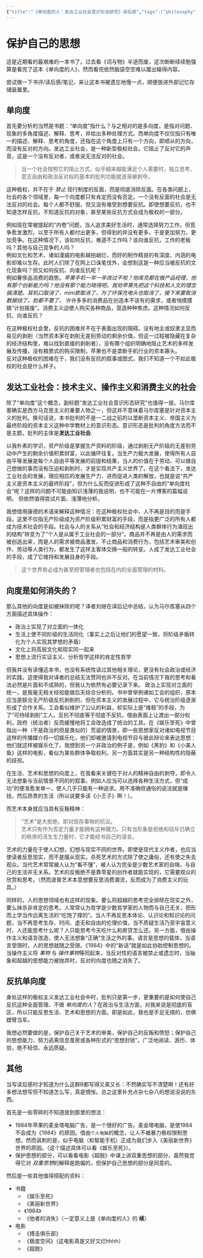 ```yaml
---
{"title":"《单向度的人：发达工业社会意识形态研究》读后感","tags":["philosophy","ideology","书评"],"excerpt":"什么是单向度？它是如何形成的？保护自己的思想，不成为单向度的人？","date":"2023-10-01","dg-publish":true,"permalink":"/wiki/philosophy/one-dimensional-man/","dgPassFrontmatter":true,"noteIcon":""}
---
```



# 保护自己的思想

这是近期看的最艰难的一本书了。过去看《词与物》半途而废，这次断断续续勉强算是看完了这本《单向度的人》，然而看完依然脑袋空空难以厘出输得内容。

尝试做一下书评/读后感/笔记，来让这本书被遗忘地慢一点，顺便放进外部记忆存储装置里。

## 单向度

首先要分析的当然是书题：“单向度”指什么？与之相对的是多向度，是指对问题、现象的多角度描述、解释、思考，并给出多种处理方式。而单向度不仅仅指只有唯一的描述、解释、思考的角度，还指在这个角度上只有一个方向，即顺从的方向，而没有反对的方向。发达工业社会，是一种新型极权社会。它阻止了反对它的声音，这是一个没有反对者，或者说无法反对的社会。

> 当一个社会按照它的阻止方式，似乎越来越能满足个人需要时，独立思考、意志自由和政治反对权的基本的批判功能就逐渐被剥夺。

这种极权，并不在于 _禁止_ 现行制度的反面，而是彻底消除反面。在各类问题上，社会的各个领域里，每一个向度都只有肯定而没有否定。一个没有反面的社会是无法反对的社会。每个人都不舒服，但又没有难受到想要反抗。即使想要反抗，也不知道怎样反抗，不知道反抗的对象，甚至某些反抗方式会成为极权的一部分。

例如现在常被提起的“内卷”问题，当人追求美好生活时，通常选择努力工作。但竞争愈发激烈，以至于所有人都付出更多，但得到的并没有更多。于是更加努力，更加竞争。在这种情况下，该如何反抗，难道不工作吗？该向谁反抗，工作的老板吗？其他与自己竞争的人吗？    
例如文化和艺术，诸如漫威的电影越拍越烂，而好的制作精良的有深度、内涵的电影却难以生存。此时人们除了在网上口诛笔伐外，会想到这是一种应当被反抗的文化现象吗？但又如何反抗、向谁反抗呢？    
例如奢侈品消费的趋势。_苹果手机一年一年改过不啦？他库克都在做产品经理，他有那个创新能力吗？他没有那个能力晓得吧。我劝苹果先把这个科技和人文的理念搞清楚。耳机口取消了，mini款取消了，为了环保充电头也取消了，接下来要取消数据线了。脸都不要了。_ 许许多多的消费品在创造本不该有的需求，或者悄摸摸搞“计划报废”。消费主义迫使人购买各种商品，营造种种焦虑。这种情况如何反抗、向谁反抗？

在这种极权社会里，反抗的困难并不在于表面出现的阻碍。没有地主或奴隶主显而易见的剥削（当然资本家在剥削无差别劳动的剩余价值，但这一过程被隐藏在复杂的经济结构里，难以找到直接的剥削者），没有哪个组织明确地阻止艺术的多样发展及传播，没有粮票式的购买限制，苹果也不是垄断手机行业的资本寡头。    
反对这种极权的困难在于，我们没有反抗的叙事或图式，我们不知道一个不如此极权的社会是什么样子。

## 发达工业社会：技术主义、操作主义和消费主义的社会

除了“单向度”这个概念，副标题“发达工业社会意识形态研究”也值得一提。马尔库塞确实是西方马克思主义的重要人物之一，但这并不意味着马尔库塞是针对资本主义的批判。换句话说，本书批判的不是一二战之前的以垄断资本主义、帝国主义为最终阶段的资本主义这种中学教材上的意识形态。意识形态是批判的角度方法而不是主题，批判的主体是**发达工业社会**.

以我朴素的学识，资产阶级是掌握生产资料的阶级，通过剥削无产阶级的无差别劳动中产生的剩余价值积累财富，以此循环往复。当生产力极大发展，使得所有人自由平等发展是每个人自由平等发展的前提和结果，当人的价值在于劳动、可以做自己想做的事而没有压迫和剥削时，才是实现共产主义世界了。在这个看法下，发达工业社会的发展，理应相应的发展生产力，进而促进人类的解放，也就是说“共产主义是资本主义的最终阶段”，但为什么反而促进形成了这种不自由的“单向度社会”呢？这样的问题不可能由知识浅薄的我说明，也不可能在一片博客的篇幅说明， 但依然值得尝试片面、浅薄地分析。

我想借用康德的术语来解释这种情况：在这种极权社会中，人不再是目的而是手段。这里不仅指无产阶级成为资产阶级积累财富的手段，而是指更广泛的所有人都成为技术社会的手段。社会与人的关系从“社会和经济结构是人类群体行为涌现出的结构”转变为了“个人是从属于工业社会的一部分”。商品并不再是由人的需求而被创造出来，而是人的需求被商品激发。不止商品和消费行为，包括艺术审美和创作、劳动等人类行为，都发生了这样主客体交换一般的转变。人成了发达工业社会的手段，成了它维持和发展自身的手段。

> 这个世界势必成为甚至把管理者也包括在内的全面管理的材料。

## 向度是如何消失的？

那么其他的向度是如被抹除的呢？译者刘继在译后记中总结，认为马尔库塞从四个方面描述具体操作：

- 政治上实现了对立面的一体化
- 生活上使不同阶级的生活同化（事实上之后让他们的愿望一致，将阶级矛盾转化为个人实现其梦想的矛盾）
- 文化上将高层文化和现实同一起来
- 思想上流行实证主义、分析哲学这样的肯定性哲学

但我并没有读懂这本书，也没有系统性读过其他相关理论，更没有社会政治或经济的实践，这使得我对译者的总结无法赞同也并不反对。在当前情况下我的思考和看法必然是片面和不成熟的，但我认为依然有必要记录下来。
政治上实现对立面的统一，是我毫无相关经验能做后天综合分析的。书中曾举例诸如工会的组织，原本应当是联合无产阶级反抗剥削的，但在资本主义的发展过程中，它与统治阶级逐渐形成了合作关系。工会看似维护了公认的利益，却实际上是“维稳”的手段，为了“可持续剥削”工人。反抗不彻底等于彻底不反抗，借由表面上让渡出一部分权利，政府（统治者）反而缓慢地将工会改造成了统治的工具。在《娱乐至死》中曾指出一种（不是政治的但是类似的）荒诞的情景，即一些思想家反对诸如电视节目这样的传播媒介将一切娱乐化，他们却被邀请到电视节目与彼此辩论来表达思想：他们就这样被娱乐化了。我想到另一个非政治的例子是，例如《黑豹》和《小美人鱼》这样的电影，看似为某些群体争取权利，另一方面其实是另一种结构性的隐蔽的歧视。

在生活、艺术和思想的向度上，在我看来关键在于对人的精神自由的剥夺，即令人无法想象与当前情景不同的的叙事。例如人应当可以选择各种生活方式，但“成功”的便准愈发单一，使人几乎只能有一种追求。用不准确但通俗的说法就是赚钱，然后昂贵的生活（所以说要多读《小王子》啊！）。

而艺术本身就应当具有反叛精神：

> “艺术”是大拒绝，即对现存事物的抗议。  
> 艺术只有作为否定力量才能拥有这种魔力。只有当形象是拒绝和驳斥已确立的秩序的活生生力量时，它才能经书自己的语言。

艺术的力量在于使人幻想，幻想与现实不同的世界。即使是现代主义作者，也应当使读者反思现实，而不是服从现实。杀死艺术的方式除了使之庸俗，还有使之失去观众。当代艺术常常被人认为“看不懂”，被人认为完全是少数艺术家的自嗨，与自己的生活并无关系。艺术的反叛绝不是靠零星的创作者就能实现的，它需要观众的欣赏和思考。（然而波普艺术本意想要反思消费潮流，反而成为了消费主义的玩具。）

同样的，人的思想领域也有这样的现象。要么将超越的思考完全排除在现实之外，要么抹杀非肯定的思考。人常常认为哲学是少数哲学家的人物而与自己无关，把形而上学当作远离生活的“吃饱了撑的”。当人不再反思本体论、认识论和知识论的问题，当不再思考生存、时间、虚无和自由的伦理价值，当不质疑生活乃至宇宙意义时，人还能思考什么呢？人只能思考今天吃什么和房贷怎么还。另一方面，借由操作主义和语言改造，使人无法想象“正确”生活之外的事。语言是思想的载体，当语言受限时，人的思想就随之受限。《1984》中的“新话”就是如此协助控制思想的。当操作主义将 _事物_ 与 *操作事物*等同起来，当反对性的语言被禁止或遗忘时，当抽象和超越的思想能力被抛弃时，反对的向度也随之消失了。

## 反抗单向度

身处这样的极权主义发达工业社会中时，批判只是第一步，更重要的是如何使自己反抗这种全面管理、不做 _单向度的人_？在政治与生活方面，对我来说是彻底的盲区，所以只能反思生活、艺术和思想的方面。即是如此，我也是手足无措的，仿佛螳臂当车。

我想必然要做的是，保护自己关于艺术的审美，保护自己的反叛和愤怒；保护自己的思想能力，努力逃离信息茧房或各种形式的“思想封锁”。广泛地阅读、游历、体验，绝不轻信、永远质疑。

## 其他

当写读后感时才知道为什么这群B都写得又臭又长：不然确实写不清楚啊！还有好多想法想写但不知道怎么写，真是惆怅。总之这里补充点杂七杂八的想说没说的东西。

首先是一些零碎的不知道放到那里的想法：

- 1984年苹果的麦金塔电脑广告，是一个很好的广告。麦金塔电脑，是使1984不会成为《1984》的原因。借由`个人电脑`的概念，让人不被暴力极权限制思想。然而讽刺的是，似乎电脑（和智能手机）正成为我们步入《美丽新世界》世界的原因。（这个描述具体可以看《娱乐至死》）。
- 保护思想的部分，可以看看电影《超脱》中课上讲双重思想的部分，虽然我觉得它对 *双重思想*的解释是跑偏的，但保护自己思想的部分是同意的。

然后是一些其他值得搭配的资料：

- 书籍
  - 《娱乐至死》
  - 《美丽新世界》
  - 《1984》
  - 《他者的消失》（一定意义上是《单向度的人》的 **续**）
- 电影
  - 《搏击俱乐部》
  - 《极度空间》（这电影真是又好又烂hhhh）
  - 《超脱》
